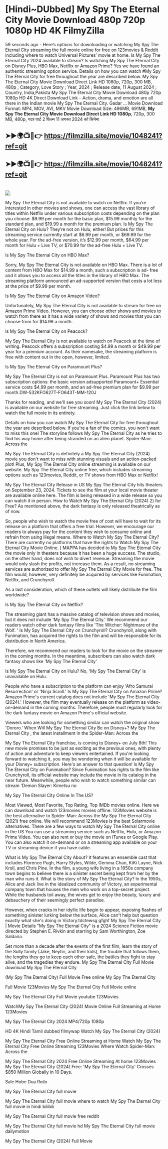 # [Hindi~DUbbed] My Spy The Eternal City Movie Download 480p 720p 1080p HD 4K FilmyZilla


59 seconds ago - Here’s options for downloading or watching My Spy The Eternal City streaming the full movie online for free on 123movies & Reddit including where to watch Universal Pictures’ movie at home. Is My Spy The Eternal City 2024 available to stream? Is watching My Spy The Eternal City on Disney Plus, HBO Max, Netflix or Amazon Prime? Yes we have found an authentic streaming option service. Details on how you can watch #My Spy The Eternal City for free throughout the year are described below. My Spy The Eternal City Movie Download Direct Link HD 1080p, 720p, 300 MB, 480p ; Category, Love Story ; Year, 2024 ; Release date, 11 August 2024 ; Country, India,Pakista My Spy The Eternal City Movie Download 480p 720p 1080p HD 4K Direct Download Link – Action, drama, and emotion are all there in the Indian movie My Spy The Eternal City. Gadar ...
Movie Download Format: MP4, MOV, AVI, MKV
Movie Download Size: 496MB, 691MB, **My Spy The Eternal City Movie Download Direct Link HD 1080p**, 720p, 300 MB, 480p, गदर पार्ट 2 फिल्म 11 अगस्त 2024 को सिनेमा

## ➤►🌍📺📱👉   https://filmzilla.site/movie/1048241?ref=git

## ➤►🌍📺📱👉   https://filmzilla.site/movie/1048241?ref=git

#

<img src="https://image.tmdb.org/t/p/w780//iIvjwrDPQHCU4NjbbKpNs88uk6G.jpg" />

My Spy The Eternal City is not available to watch on Netflix. If you’re interested in other movies and shows, one can access the vast library of titles within Netflix under various subscription costs depending on the plan you choose: $9.99 per month for the basic plan, $15.99 monthly for the standard plan, and $19.99 a month for the premium plan. Is My Spy The Eternal City on Hulu? They’re not on Hulu, either! But prices for this streaming service currently start at $6.99 per month, or $69.99 for the whole year. For the ad-free version, it’s $12.99 per month, $64.99 per month for Hulu + Live TV, or $70.99 for the ad-free Hulu + Live TV.

Is My Spy The Eternal City on HBO Max?

Sorry, My Spy The Eternal City is not available on HBO Max. There is a lot of content from HBO Max for $14.99 a month, such a subscription is ad- free and it allows you to access all the titles in the library of HBO Max. The streaming platform announced an ad-supported version that costs a lot less at the price of $9.99 per month.

Is My Spy The Eternal City on Amazon Video?

Unfortunately, My Spy The Eternal City is not available to stream for free on Amazon Prime Video. However, you can choose other shows and movies to watch from there as it has a wide variety of shows and movies that you can choose from for $14.99 a month.

Is My Spy The Eternal City on Peacock?

My Spy The Eternal City is not available to watch on Peacock at the time of writing. Peacock offers a subscription costing $4.99 a month or $49.99 per year for a premium account. As their namesake, the streaming platform is free with content out in the open, however, limited.

Is My Spy The Eternal City on Paramount Plus?

My Spy The Eternal City is not on Paramount Plus. Paramount Plus has two subscription options: the basic version adsupported Paramount+ Essential service costs $4.99 per month, and an ad-free premium plan for $9.99 per month.DW-532KFO627T-FO643T-MM-120J

Thanks for reading, and we'll see you soon! My Spy The Eternal City (2024) is available on our website for free streaming. Just click the link below to watch the full movie in its entirety.

Details on how you can watch My Spy The Eternal City for free throughout the year are described below. If you're a fan of the comics, you won't want to miss this one! The storyline follows My Spy The Eternal City as he tries to find his way home after being stranded on an alien planet. Spider-Man: Across the

My Spy The Eternal City is definitely a My Spy The Eternal City (2024) movie you don't want to miss with stunning visuals and an action-packed plot! Plus, My Spy The Eternal City online streaming is available on our website. My Spy The Eternal City online free, which includes streaming options such as 123movies, Reddit, or TV shows from HBO Max or Netflix!

My Spy The Eternal City Release in US My Spy The Eternal City hits theaters on September 23, 2024. Tickets to see the film at your local movie theater are available online here. The film is being released in a wide release so you can watch it in person. How to Watch My Spy The Eternal City (2024) 2) for Free? As mentioned above, the dark fantasy is only released theatrically as of now.

So, people who wish to watch the movie free of cost will have to wait for its release on a platform that offers a free trial. However, we encourage our readers to always pay for the content they wish to consume online and refrain from using illegal means. Where to Watch My Spy The Eternal City? There are currently no platforms that have the rights to Watch My Spy The Eternal City Movie Online. ) MAPPA has decided to My Spy The Eternal City the movie only in theaters because it has been a huge success. The studio, on the other hand, does not wish to divert revenue. Streaming the movie would only slash the profits, not increase them. As a result, no streaming services are authorized to offer My Spy The Eternal City Movie for free. The film would, however, very definitely be acquired by services like Funimation, Netflix, and Crunchyroll.

As a last consideration, which of these outlets will likely distribute the film worldwide?

Is My Spy The Eternal City on Netflix?

The streaming giant has a massive catalog of television shows and movies, but it does not include 'My Spy The Eternal City.' We recommend our readers watch other dark fantasy films like 'The Witcher: Nightmare of the Wolf. ' Is My Spy The Eternal City on Crunchyroll? Crunchyroll, along with Funimation, has acquired the rights to the film and will be responsible for its distribution in North America.

Therefore, we recommend our readers to look for the movie on the streamer in the coming months. In the meantime, subscribers can also watch dark fantasy shows like 'My Spy The Eternal City'

Is My Spy The Eternal City on Hulu? No, 'My Spy The Eternal City' is unavailable on Hulu.

People who have a subscription to the platform can enjoy 'Afro Samurai Resurrection' or 'Ninja Scroll.' Is My Spy The Eternal City on Amazon Prime? Amazon Prime's current catalog does not include 'My Spy The Eternal City (2024).' However, the film may eventually release on the platform as video-on-demand in the coming months. Therefore, people must regularly look for the dark fantasy movie on Amazon Prime's official website.

Viewers who are looking for something similar can watch the original show 'Dororo.' When Will My Spy The Eternal City Be on Disney+? My Spy The Eternal City , the latest installment in the Spider-Man: Across the

My Spy The Eternal City franchise, is coming to Disney+ on July 8th! This new movie promises to be just as exciting as the previous ones, with plenty of action and adventure to keep viewers entertained. If you're looking forward to watching it, you may be wondering when it will be available for your Disney+ subscription. Here's an answer to that question! Is My Spy The Eternal City on Funimation? Since Funimation has rights to the film like Crunchyroll, its official website may include the movie in its catalog in the near future. Meanwhile, people who wish to watch something similar can stream 'Demon Slayer: Kimetsu no

My Spy The Eternal City Online In The US?

Most Viewed, Most Favorite, Top Rating, Top IMDb movies online. Here we can download and watch 123movies movies offline. 123Movies website is the best alternative to Spider-Man: Across the My Spy The Eternal City (2021) free online. We will recommend 123Movies is the best Solarmovie alternatives. There are a few ways to watch My Spy The Eternal City online in the US You can use a streaming service such as Netflix, Hulu, or Amazon Prime Video. You can also rent or buy the movie on iTunes or Google Play. You can also watch it on-demand or on a streaming app available on your TV or streaming device if you have cable.

What is My Spy The Eternal City About? It features an ensemble cast that includes Florence Pugh, Harry Styles, Wilde, Gemma Chan, KiKi Layne, Nick Kroll, and Chris Pine. In the film, a young wife living in a 1950s company town begins to believe there is a sinister secret being kept from her by the man who runs it. What is the story of My Spy The Eternal City? In the 1950s, Alice and Jack live in the idealized community of Victory, an experimental company town that houses the men who work on a top-secret project. While the husbands toil away, the wives get to enjoy the beauty, luxury and debauchery of their seemingly perfect paradise.

However, when cracks in her idyllic life begin to appear, exposing flashes of something sinister lurking below the surface, Alice can't help but question exactly what she's doing in Victory.tdctewsg gfghf My Spy The Eternal City | Movie Details "My Spy The Eternal City" is a 2024 Science Fiction movie directed by Stephen E. Rivkin and starring by Sam Worthington, Zoe Saldaña.

Set more than a decade after the events of the first film, learn the story of the Sully family (Jake, Neytiri, and their kids), the trouble that follows them, the lengths they go to keep each other safe, the battles they fight to stay alive, and the tragedies they endure. My Spy The Eternal City Full Movie download My Spy The Eternal City

(My Spy The Eternal City) Full Movie Free online My Spy The Eternal City

Full Movie 123Movies My Spy The Eternal City Full Movie online

My Spy The Eternal City Full Movie youtube 123Movies

WatchMy Spy The Eternal City (2024) Movie Online Full Streaming at Home 123Movies

My Spy The Eternal City 2024 MP4/720p 1080p

HD 4K Hindi Tamil dubbed filmywap Watch My Spy The Eternal City (2024)

My Spy The Eternal City Free Online Streaming at Home Watch My Spy The Eternal City Free Online Streaming 123Movies Where Watch Spider-Man: Across the

My Spy The Eternal City 2024 Free Online Streaming At home 123Movies My Spy The Eternal City (2024) Free: 'My Spy The Eternal City' Crosses $850 Million Globally in 10 Days.

Sale Hobe Dua Roilo

My Spy The Eternal City full movie

My Spy The Eternal City full movie where to watch My Spy The Eternal City full movie in hindi bilibili

My Spy The Eternal City full movie free reddit

My Spy The Eternal City full movie hd My Spy The Eternal City full movie dailymotion

My Spy The Eternal City (2024) Full Movie